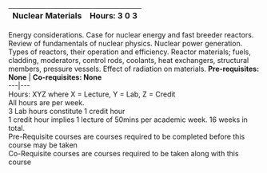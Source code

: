 **Nuclear Materials** | **Hours: 3 0 3**  
---|---  
Energy considerations. Case for nuclear energy and fast breeder reactors. Review of fundamentals of nuclear physics. Nuclear power generation. Types of reactors, their operation and efficiency. Reactor materials; fuels, cladding, moderators, control rods, coolants, heat exchangers, structural members, pressure vessels. Effect of radiation on materials.
**Pre-requisites: None** | **Co-requisites: None**  
---|---  
Hours: XYZ where X = Lecture, Y = Lab, Z = Credit  
All hours are per week.  
3 Lab hours constitute 1 credit hour  
1 credit hour implies 1 lecture of 50mins per academic week. 16 weeks in total.  
Pre-Requisite courses are courses required to be completed before this course may be taken  
Co-Requisite courses are courses required to be taken along with this course
